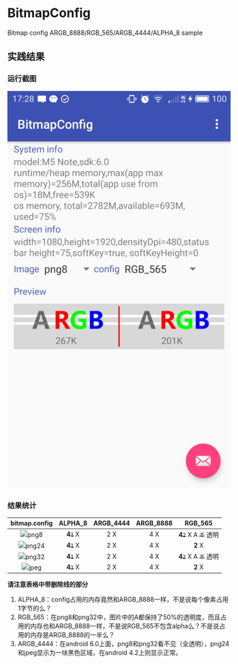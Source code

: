 # BitmapConfig
Bitmap config ARGB_8888/RGB_565/ARGB_4444/ALPHA_8 sample

## 实践结果

### 运行截图
![screenshot][1]

### 结果统计

| bitmap.config | ALPHA_8 | ARGB_4444  | ARGB_8888| RGB_565|
| :-------------: |:-------------:|:-----:|:----:|:----:|
|![][2]png8   |**4**~~`1`~~ X|2 X|4 X|**4**~~`2`~~ X A ~~`不`~~ 透明|
|![][3]png24 |**4**~~`1`~~ X|2 X|4 X|**2** X|
|![][4]png32 |**4**~~`1`~~ X|2 X|4 X|**4**~~`2`~~ X A ~~`不`~~ 透明|
|![][5]jpeg    |**4**~~`1`~~ X|2 X|4 X|**2** X|

**请注意表格中带删除线的部分**

1. ALPHA_8：config占用的内存竟然和ARGB_8888一样，不是说每个像素占用1字节的么？
2. RGB_565：在png8和png32中，图片中的A都保持了50%的透明度，而且占用的内存也和ARGB_8888一样，不是说RGB_565不包含alpha么？不是说占用的内存是ARGB_8888的一半么？
3. ARGB_4444：在android 6.0上面，png8和png32看不见（全透明），png24和jpeg显示为一块黑色区域，在android 4.2上则显示正常。

[1]: https://raw.githubusercontent.com/Jamling/BitmapConfig/master/screenshot.jpg
[2]: https://raw.githubusercontent.com/Jamling/BitmapConfig/master/app/src/main/res/mipmap-xhdpi/png8.png
[3]: https://raw.githubusercontent.com/Jamling/BitmapConfig/master/app/src/main/res/mipmap-xhdpi/png24.png
[4]: https://raw.githubusercontent.com/Jamling/BitmapConfig/master/app/src/main/res/mipmap-xhdpi/png32.png
[5]: https://raw.githubusercontent.com/Jamling/BitmapConfig/master/app/src/main/res/mipmap-xhdpi/jpeg_80.jpg
